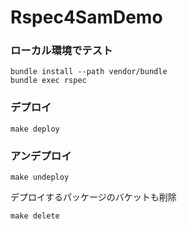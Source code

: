 # Rspec4SamDemo

### ローカル環境でテスト

```
bundle install --path vendor/bundle
bundle exec rspec
```

### デプロイ

```
make deploy
```

### アンデプロイ

```
make undeploy
```

デプロイするパッケージのバケットも削除

```
make delete
```

